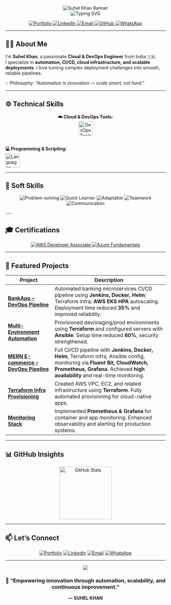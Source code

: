 <!-- Professional GitHub Profile README for Suhel Khan -->

<div align="center">

<!-- ✅ Banner -->
<img src="https://capsule-render.vercel.app/api?type=waving&color=0ea5e9&height=180&section=header&text=SUHEL%20KHAN&fontSize=30&fontColor=ffffff" alt="Suhel Khan Banner"/>

<br/>

<!-- 👋 Animated Typing Intro -->
<img src="https://readme-typing-svg.herokuapp.com?font=Fira+Code&weight=500&size=24&pause=1000&color=38BDF8&vCenter=true&width=850&lines=👋+Hey+there!+I'm+SUHEL+KHAN;Cloud+%26+DevOps+Engineer+Trainer;AWS+%7C+Azure+%7C+Docker+%7C+Kubernetes;Terraform+%7C+Ansible+%7C+CI%2FCD+%7C+Linux;Automation+%7C+Scalability+%7C+Reliability" alt="Typing SVG" />


<br/>

<!-- 🔗 Social Links -->
<p align="center">
  <a href="https://my-portfolio-app-theta-one.vercel.app/" target="_blank">
    <img src="https://img.shields.io/badge/Portfolio-0ea5e9?style=for-the-badge&logo=netlify&logoColor=white" alt="Portfolio"/>
  </a>
  <a href="https://www.linkedin.com/in/devops-engineer1/" target="_blank">
    <img src="https://img.shields.io/badge/LinkedIn-0077B5?style=for-the-badge&logo=linkedin&logoColor=white" alt="LinkedIn"/>
  </a>
  <a href="mailto:workwithsuhel@gmail.com">
    <img src="https://img.shields.io/badge/Email-D14836?style=for-the-badge&logo=gmail&logoColor=white" alt="Email"/>
  </a>
  <a href="https://github.com/SUHEL782" target="_blank">
    <img src="https://img.shields.io/badge/GitHub-181717?style=for-the-badge&logo=github&logoColor=white" alt="GitHub"/>
  </a>
  <a href="https://wa.me/918931004042" target="_blank">
    <img src="https://img.shields.io/badge/WhatsApp-25D366?style=for-the-badge&logo=whatsapp&logoColor=white" alt="WhatsApp"/>
  </a>
</p>

</div>

---

## 👨‍💻 About Me

I’m **Suhel Khan**, a passionate **Cloud & DevOps Engineer** from India 🇮🇳.  
I specialize in **automation, CI/CD, cloud infrastructure, and scalable deployments**. I love turning complex deployment challenges into smooth, reliable pipelines.  

💡 Philosophy: *“Automation is innovation — scale smart, not hard.”*  

---

## ⚙️ Technical Skills

<p align="center">
  <!-- Cloud & DevOps Tools -->
  <b>☁️ Cloud & DevOps Tools:</b><br>
  <img src="https://skillicons.dev/icons?i=aws,azure,gcp,kubernetes,docker,terraform,ansible,jenkins,gitlab,github,linux" height="45" alt="DevOps Tools"/>
  <br><br>
  
  <!-- Programming & Scripting -->
  <b>💻 Programming & Scripting:</b><br>
  <img src="https://skillicons.dev/icons?i=python,bash,js,java" height="45" alt="Languages"/>
</p>

---

## 🌟 Soft Skills

<p align="center">
  <img src="https://img.shields.io/badge/Problem-solving-FFD700?style=for-the-badge&logo=appveyor" alt="Problem-solving"/>
  <img src="https://img.shields.io/badge/Quick-learner-00BFFF?style=for-the-badge&logo=appveyor" alt="Quick Learner"/>
  <img src="https://img.shields.io/badge/Adaptable-32CD32?style=for-the-badge&logo=appveyor" alt="Adaptable"/>
  <img src="https://img.shields.io/badge/Teamwork-FF69B4?style=for-the-badge&logo=appveyor" alt="Teamwork"/>
  <img src="https://img.shields.io/badge/Communication-8A2BE2?style=for-the-badge&logo=appveyor" alt="Communication"/>
</p>
---

## 🎓 Certifications

<p align="center">
  <a href="https://www.credly.com/badges/46be7442-7ba7-4b97-9b4d-f2e20d6fb149/public_url" target="_blank">
    <img src="https://img.shields.io/badge/AWS%20Certified-Developer%20Associate-FF9900?style=for-the-badge&logo=amazonaws&logoColor=white" alt="AWS Developer Associate"/>
  </a>
  <a href="https://www.credly.com/badges/microsoft-certified-azure-fundamentals" target="_blank">
    <img src="https://img.shields.io/badge/Microsoft%20Certified-Azure%20Fundamentals-0078D4?style=for-the-badge&logo=microsoftazure&logoColor=white" alt="Azure Fundamentals"/>
  </a>
</p>

---

## 🚀 Featured Projects

| Project | Description |
|--------|-------------|
| [**BankApp – DevOps Pipeline**](https://github.com/SUHEL782/BankApp) | Automated banking microservices CI/CD pipeline using **Jenkins, Docker, Helm**; Terraform infra; **AWS EKS HPA** autoscaling. Deployment time reduced **35%** and improved reliability. |
| [**Multi-Environment Automation**](https://github.com/SUHEL782/Multi-Environment-Automation) | Provisioned dev/staging/prod environments using **Terraform** and configured servers with **Ansible**. Setup time reduced **60%**, security strengthened. |
| [**MERN E-commerce – DevOps Pipeline**](https://github.com/SUHEL782/MERN-Ecommerce) | Full CI/CD pipeline with **Jenkins, Docker, Helm**, Terraform infra, Ansible config, monitoring via **Fluent Bit, CloudWatch, Prometheus, Grafana**. Achieved **high availability** and real-time monitoring. |
| [**Terraform Infra Provisioning**](https://github.com/SUHEL782/aws-terraform-iac) | Created AWS VPC, EC2, and related infrastructure using **Terraform**. Fully automated provisioning for cloud-native apps. |
| [**Monitoring Stack**](https://github.com/SUHEL782/monitoring-prometheus-grafana) | Implemented **Prometheus & Grafana** for container and app monitoring. Enhanced observability and alerting for production systems. |

---

## 📊 GitHub Insights

<p align="center">
  <img src="https://github-readme-stats.vercel.app/api?username=SUHEL782&show_icons=true&theme=transparent&hide_border=true" height="165" alt="GitHub Stats"/>
 
</p>

---

## 📫 Let’s Connect

<p align="center">
  <a href="https://my-portfolio-app-theta-one.vercel.app/" target="_blank"><img src="https://img.shields.io/badge/Portfolio-0ea5e9?style=for-the-badge&logo=netlify&logoColor=white" alt="Portfolio"/></a>
  <a href="https://www.linkedin.com/in/devops-engineer1/" target="_blank"><img src="https://img.shields.io/badge/LinkedIn-blue?style=for-the-badge&logo=linkedin" alt="LinkedIn"/></a>
  <a href="mailto:suhelkhan155@gmail.com"><img src="https://img.shields.io/badge/Email-D14836?style=for-the-badge&logo=gmail&logoColor=white" alt="Email"/></a>
  <a href="https://wa.me/918931004042" target="_blank"><img src="https://img.shields.io/badge/WhatsApp-25D366?style=for-the-badge&logo=whatsapp&logoColor=white" alt="WhatsApp"/></a>
</p>

---

<div align="center">
  <img src="https://capsule-render.vercel.app/api?type=waving&color=0ea5e9&height=120&section=footer" />
  <h3>🚀 “Empowering innovation through automation, scalability, and continuous improvement.”</h3>
  <p><strong>— SUHEL KHAN</strong></p>
</div>
